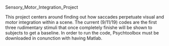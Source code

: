 Sensory_Motor_Integration_Project

This project centers around finding out how saccades perpetuate visual and motor integration within a scene. The current (9/11/19) codes are the first three rudimentary stimuli that once completely finishe will be shown to subjects to get a baseline.
In order to run the code, Psychtoolbox must be downloaded in conunction with having Matlab. 